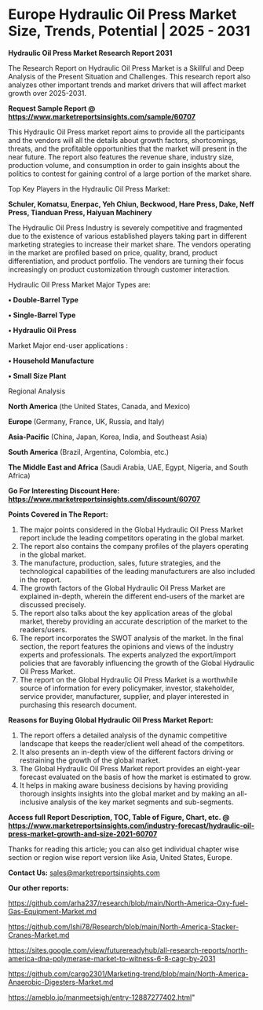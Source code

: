  # Europe Hydraulic Oil Press Market Size, Trends, Potential | 2025 - 2031

<strong>Hydraulic Oil Press Market Research Report 2031</strong>

The Research Report on Hydraulic Oil Press Market is a Skillful and Deep Analysis of the Present Situation and Challenges. This research report also analyzes other important trends and market drivers that will affect market growth over 2025-2031.

<strong>Request Sample Report @ <a href=https://www.marketreportsinsights.com/sample/60707>https://www.marketreportsinsights.com/sample/60707</a></strong>

This Hydraulic Oil Press market report aims to provide all the participants and the vendors will all the details about growth factors, shortcomings, threats, and the profitable opportunities that the market will present in the near future. The report also features the revenue share, industry size, production volume, and consumption in order to gain insights about the politics to contest for gaining control of a large portion of the market share.

Top Key Players in the Hydraulic Oil Press Market:

<strong>Schuler, Komatsu, Enerpac, Yeh Chiun, Beckwood, Hare Press, Dake, Neff Press, Tianduan Press, Haiyuan Machinery</strong>

The Hydraulic Oil Press Industry is severely competitive and fragmented due to the existence of various established players taking part in different marketing strategies to increase their market share. The vendors operating in the market are profiled based on price, quality, brand, product differentiation, and product portfolio. The vendors are turning their focus increasingly on product customization through customer interaction.

Hydraulic Oil Press Market Major Types are:

<strong>• Double-Barrel Type

• Single-Barrel Type

• Hydraulic Oil Press</strong>

Market Major end-user applications :

<strong>• Household Manufacture

• Small Size Plant</strong>

Regional Analysis

</u><strong><b>North America</b></strong> (the United States, Canada, and Mexico)

<strong><b>Europe </b></strong>(Germany, France, UK, Russia, and Italy)

<strong><b>Asia-Pacific</b></strong> (China, Japan, Korea, India, and Southeast Asia)

<strong><b>South America</b></strong> (Brazil, Argentina, Colombia, etc.)

<strong><b>The Middle East and Africa</b></strong> (Saudi Arabia, UAE, Egypt, Nigeria, and South Africa)

<strong>Go For Interesting Discount Here: <a href=https://www.marketreportsinsights.com/discount/60707>https://www.marketreportsinsights.com/discount/60707</a></strong>

<strong>Points Covered in The Report:</strong>
<ol>
  <li>The major points considered in the Global Hydraulic Oil Press Market report include the leading competitors operating in the global market.</li>
  <li>The report also contains the company profiles of the players operating in the global market.</li>
  <li>The manufacture, production, sales, future strategies, and the technological capabilities of the leading manufacturers are also included in the report.</li>
  <li>The growth factors of the Global Hydraulic Oil Press Market are explained in-depth, wherein the different end-users of the market are discussed precisely.</li>
  <li>The report also talks about the key application areas of the global market, thereby providing an accurate description of the market to the readers/users.</li>
  <li>The report incorporates the SWOT analysis of the market. In the final section, the report features the opinions and views of the industry experts and professionals. The experts analyzed the export/import policies that are favorably influencing the growth of the Global Hydraulic Oil Press Market.</li>
  <li>The report on the Global Hydraulic Oil Press Market is a worthwhile source of information for every policymaker, investor, stakeholder, service provider, manufacturer, supplier, and player interested in purchasing this research document.</li>
</ol>
<strong>Reasons for Buying Global Hydraulic Oil Press Market Report:</strong>

<ol>
  <li>The report offers a detailed analysis of the dynamic competitive landscape that keeps the reader/client well ahead of the competitors.</li>
  <li>It also presents an in-depth view of the different factors driving or restraining the growth of the global market.</li>
  <li>The Global Hydraulic Oil Press Market report provides an eight-year forecast evaluated on the basis of how the market is estimated to grow.</li>
  <li>It helps in making aware business decisions by having providing thorough insights insights into the global market and by making an all-inclusive analysis of the key market segments and sub-segments.</li>
</ol>
<strong>Access full Report Description, TOC, Table of Figure, Chart, etc. @ <a href=https://www.marketreportsinsights.com/industry-forecast/hydraulic-oil-press-market-growth-and-size-2021-60707>https://www.marketreportsinsights.com/industry-forecast/hydraulic-oil-press-market-growth-and-size-2021-60707</a></strong>


Thanks for reading this article; you can also get individual chapter wise section or region wise report version like Asia, United States, Europe.

<strong>Contact Us:</strong>
sales@marketreportsinsights.com

<strong>Our other reports:</strong>

<a href=https://github.com/arha237/research/blob/main/North-America-Oxy-fuel-Gas-Equipment-Market.md>https://github.com/arha237/research/blob/main/North-America-Oxy-fuel-Gas-Equipment-Market.md</a>

<a href=https://github.com/Ishi78/Research/blob/main/North-America-Stacker-Cranes-Market.md>https://github.com/Ishi78/Research/blob/main/North-America-Stacker-Cranes-Market.md</a>

<a href=https://sites.google.com/view/futurereadyhub/all-research-reports/north-america-dna-polymerase-market-to-witness-6-8-cagr-by-2031>https://sites.google.com/view/futurereadyhub/all-research-reports/north-america-dna-polymerase-market-to-witness-6-8-cagr-by-2031</a>

<a href=https://github.com/cargo2301/Marketing-trend/blob/main/North-America-Anaerobic-Digesters-Market.md>https://github.com/cargo2301/Marketing-trend/blob/main/North-America-Anaerobic-Digesters-Market.md</a>

<a href=https://ameblo.jp/manmeetsigh/entry-12887277402.html>https://ameblo.jp/manmeetsigh/entry-12887277402.html</a>"
